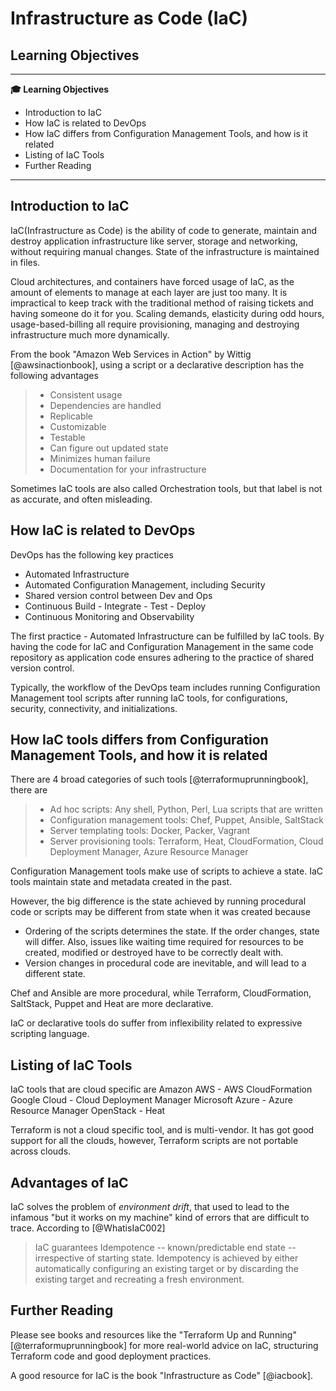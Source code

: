 # Infrastructure as Code (IaC)


## Learning Objectives


---

**:mortar_board: Learning Objectives**

* Introduction to IaC 
* How IaC is related to DevOps
* How IaC differs from Configuration Management Tools, and how is it related
* Listing of IaC Tools
* Further Reading


---


## Introduction to IaC 


IaC(Infrastructure as Code) is the ability of code to generate, maintain and destroy application infrastructure like server, storage and networking, without requiring manual changes.
State of the infrastructure is maintained in files.

Cloud architectures, and containers have forced usage of IaC, as the amount of elements to manage at each layer are just too many. It is impractical to keep track with the traditional method of raising tickets and having someone do it for you. Scaling demands, elasticity during odd hours, usage-based-billing all require provisioning, managing and destroying infrastructure much more dynamically.

From the book "Amazon Web Services in Action" by Wittig [@awsinactionbook], using a script or a declarative description has
the following advantages 
 
> * Consistent usage
> * Dependencies are handled
> * Replicable
> * Customizable
> * Testable
> * Can figure out updated state
> * Minimizes human failure
> * Documentation for your infrastructure 

Sometimes IaC tools are also called Orchestration tools, but that label is not as accurate, and often misleading.


## How IaC is related to DevOps


DevOps has the following key practices
* Automated Infrastructure
* Automated Configuration Management, including Security
* Shared version control between Dev and Ops
* Continuous Build - Integrate - Test - Deploy
* Continuous Monitoring and Observability

The first practice - Automated Infrastructure can be fulfilled by IaC tools. By having the code for IaC and Configuration Management in the same code repository as application code ensures adhering to the practice of shared version control.

Typically, the workflow of the DevOps team includes running Configuration Management tool scripts after running IaC tools, for configurations, security, connectivity, and initializations.


## How IaC tools differs from Configuration Management Tools, and how it is related


There are 4 broad categories of such tools  [@terraformuprunningbook], there are
> * Ad hoc scripts: Any shell, Python, Perl, Lua scripts that are written
> * Configuration management tools: Chef, Puppet, Ansible, SaltStack
> * Server templating tools: Docker, Packer, Vagrant
> * Server provisioning tools: Terraform, Heat, CloudFormation, Cloud Deployment Manager, Azure Resource Manager 

Configuration Management tools make use of scripts to achieve a state. IaC tools maintain state and metadata created in the past. 

However, the big difference is the state achieved by running procedural code or scripts may be different from state when it was created because  
 * Ordering of the scripts determines the state. If the order changes, state will differ. Also, issues like waiting time required for resources to be created, modified or destroyed have to be correctly dealt with.
 * Version changes in procedural code are inevitable, and will lead to a different state. 

Chef and Ansible are more procedural, while Terraform, CloudFormation, SaltStack, Puppet and Heat are more declarative. 

IaC or declarative tools do suffer from inflexibility related to expressive scripting language.


## Listing of IaC Tools


IaC tools that are cloud specific are
Amazon AWS - AWS CloudFormation
Google Cloud - Cloud Deployment Manager
Microsoft Azure - Azure Resource Manager
OpenStack - Heat

Terraform is not a cloud specific tool, and is multi-vendor. It has got good support for all the clouds, however, Terraform scripts are not portable across clouds.


## Advantages of IaC


IaC solves the problem of *environment drift*, that used to lead to the infamous
"but it works on my machine" kind of errors that are difficult to
trace. According to [@WhatisIaC002]

> IaC guarantees Idempotence -- known/predictable end state --  irrespective of starting
> state. Idempotency is achieved by either automatically configuring an
> existing target or by discarding the existing target and recreating a
> fresh environment.



## Further Reading


Please see books and resources like the "Terraform Up and Running" [@terraformuprunningbook] for more real-world
advice on IaC, structuring Terraform code and good deployment practices.

A good resource for IaC is the book "Infrastructure as Code" [@iacbook].

